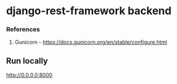# django-rest-framework backend

### References
1. Gunicorn - https://docs.gunicorn.org/en/stable/configure.html

## Run locally

http://0.0.0.0:8000